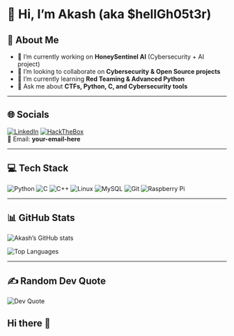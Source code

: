 # 👋 Hi, I’m Akash (aka $hellGh05t3r)

## 🚀 About Me
- 🔭 I’m currently working on **HoneySentinel AI** (Cybersecurity + AI project)  
- 👯 I’m looking to collaborate on **Cybersecurity & Open Source projects**  
- 🌱 I’m currently learning **Red Teaming & Advanced Python**  
- 💬 Ask me about **CTFs, Python, C, and Cybersecurity tools**  

---

## 🌐 Socials
[![LinkedIn](https://img.shields.io/badge/LinkedIn-0077B5?style=for-the-badge&logo=linkedin&logoColor=white)](your-linkedin-url)
[![HackTheBox](https://img.shields.io/badge/HackTheBox-9FEF00?style=for-the-badge&logo=hackthebox&logoColor=black)](https://app.hackthebox.com/profile/)  
📧 Email: **your-email-here**

---

## 💻 Tech Stack
![Python](https://img.shields.io/badge/Python-3776AB?style=for-the-badge&logo=python&logoColor=white)
![C](https://img.shields.io/badge/C-00599C?style=for-the-badge&logo=c&logoColor=white)
![C++](https://img.shields.io/badge/C++-00599C?style=for-the-badge&logo=cplusplus&logoColor=white)
![Linux](https://img.shields.io/badge/Linux-FCC624?style=for-the-badge&logo=linux&logoColor=black)
![MySQL](https://img.shields.io/badge/MySQL-005C84?style=for-the-badge&logo=mysql&logoColor=white)
![Git](https://img.shields.io/badge/Git-F05032?style=for-the-badge&logo=git&logoColor=white)
![Raspberry Pi](https://img.shields.io/badge/RaspberryPi-C51A4A?style=for-the-badge&logo=raspberrypi&logoColor=white)

---

## 📊 GitHub Stats
![Akash’s GitHub stats](https://github-readme-stats.vercel.app/api?username=akash06-cs&show_icons=true&theme=tokyonight)

![Top Languages](https://github-readme-stats.vercel.app/api/top-langs/?username=akash06-cs&layout=compact&theme=tokyonight)

---

## ✍️ Random Dev Quote
![Dev Quote](https://quotes-github-readme.vercel.app/api?type=horizontal&theme=radical)
## Hi there 👋

<!--
**akash06-cs/akash06-cs** is a ✨ _special_ ✨ repository because its `README.md` (this file) appears on your GitHub profile.

Here are some ideas to get you started:

- 🔭 I’m currently working on ...
- 🌱 I’m currently learning ...
- 👯 I’m looking to collaborate on ...
- 🤔 I’m looking for help with ...
- 💬 Ask me about ...
- 📫 How to reach me: ...
- 😄 Pronouns: ...
- ⚡ Fun fact: ...
-->
